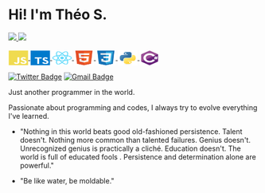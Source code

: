 # Hi! I'm Théo S. 
<div>
  <a href="https://github.com/theosanct0s">
  <img height="160em" src="https://github-readme-stats.vercel.app/api?username=theosanct0s&show_icons=true&theme=dracula&include_all_commits=true&count_private=true"/>
  <img height="160em" src="https://github-readme-stats.vercel.app/api/top-langs/?username=theosanct0s&layout=compact&langs_count=7&theme=dracula"/>
</div>
<div style="display: inline_block"><br>
  <img align="center" alt="Theo-Js" height="30" width="40" src="https://raw.githubusercontent.com/devicons/devicon/master/icons/javascript/javascript-plain.svg">
  <img align="center" alt="Theo-Ts" height="30" width="40" src="https://raw.githubusercontent.com/devicons/devicon/master/icons/typescript/typescript-plain.svg">
  <img align="center" alt="Theo-React" height="30" width="40" src="https://raw.githubusercontent.com/devicons/devicon/master/icons/react/react-original.svg">
  <img align="center" alt="Theo-HTML" height="30" width="40" src="https://raw.githubusercontent.com/devicons/devicon/master/icons/html5/html5-original.svg">
  <img align="center" alt="Theo-CSS" height="30" width="40" src="https://raw.githubusercontent.com/devicons/devicon/master/icons/css3/css3-original.svg">
  <img align="center" alt="Theo-Python" height="30" width="40" src="https://raw.githubusercontent.com/devicons/devicon/master/icons/python/python-original.svg">
  <img align="center" alt="Theo-Csharp" height="30" width="40" src="https://raw.githubusercontent.com/devicons/devicon/master/icons/csharp/csharp-original.svg">
</div>

[![Twitter Badge](https://img.shields.io/badge/-@TheoSNTz-6633cc?style=flat-square&labelColor=6633cc&logo=twitter&logoColor=white&link=https://twitter.com/TheoSNTz)](https://twitter.com/TheoSNTz) 
[![Gmail Badge](https://img.shields.io/badge/-theosevero21@gmail.com-6633cc?style=flat-square&logo=Gmail&logoColor=white&link=mailto:theosevero21@gmail.com)](mailto:theosevero21@gmail.com)
 
Just another programmer in the world.

Passionate about programming and codes, I always try to evolve everything I've learned.

- "Nothing in this world beats good old-fashioned persistence. Talent doesn't. Nothing more common than talented failures. Genius doesn't. Unrecognized genius is practically a cliché. Education doesn't. The world is full of educated fools . Persistence and determination alone are powerful."

- "Be like water, be moldable."
